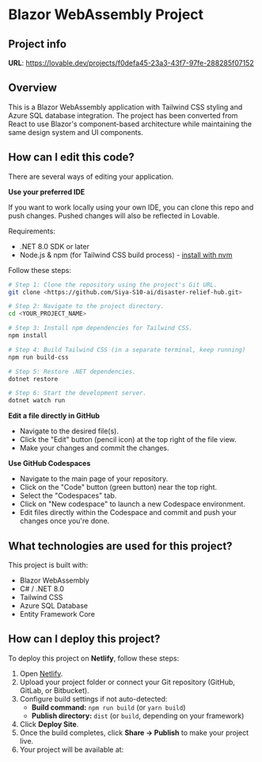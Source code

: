 # Blazor WebAssembly Project

## Project info

**URL**: https://lovable.dev/projects/f0defa45-23a3-43f7-97fe-288285f07152

## Overview

This is a Blazor WebAssembly application with Tailwind CSS styling and Azure SQL database integration. The project has been converted from React to use Blazor's component-based architecture while maintaining the same design system and UI components.

## How can I edit this code?

There are several ways of editing your application.

**Use your preferred IDE**

If you want to work locally using your own IDE, you can clone this repo and push changes. Pushed changes will also be reflected in Lovable.

Requirements:
- .NET 8.0 SDK or later
- Node.js & npm (for Tailwind CSS build process) - [install with nvm](https://github.com/nvm-sh/nvm#installing-and-updating)

Follow these steps:

```sh
# Step 1: Clone the repository using the project's Git URL.
git clone <https://github.com/Siya-S10-ai/disaster-relief-hub.git>

# Step 2: Navigate to the project directory.
cd <YOUR_PROJECT_NAME>

# Step 3: Install npm dependencies for Tailwind CSS.
npm install

# Step 4: Build Tailwind CSS (in a separate terminal, keep running)
npm run build-css

# Step 5: Restore .NET dependencies.
dotnet restore

# Step 6: Start the development server.
dotnet watch run
```

**Edit a file directly in GitHub**

- Navigate to the desired file(s).
- Click the "Edit" button (pencil icon) at the top right of the file view.
- Make your changes and commit the changes.

**Use GitHub Codespaces**

- Navigate to the main page of your repository.
- Click on the "Code" button (green button) near the top right.
- Select the "Codespaces" tab.
- Click on "New codespace" to launch a new Codespace environment.
- Edit files directly within the Codespace and commit and push your changes once you're done.

## What technologies are used for this project?

This project is built with:

- Blazor WebAssembly
- C# / .NET 8.0
- Tailwind CSS
- Azure SQL Database
- Entity Framework Core

## How can I deploy this project?

To deploy this project on **Netlify**, follow these steps:

1. Open [Netlify](https://app.netlify.com/).
2. Upload your project folder or connect your Git repository (GitHub, GitLab, or Bitbucket).
3. Configure build settings if not auto-detected:
   - **Build command:** `npm run build` (or `yarn build`)
   - **Publish directory:** `dist` (or `build`, depending on your framework)
4. Click **Deploy Site**.
5. Once the build completes, click **Share → Publish** to make your project live.
6. Your project will be available at:  
